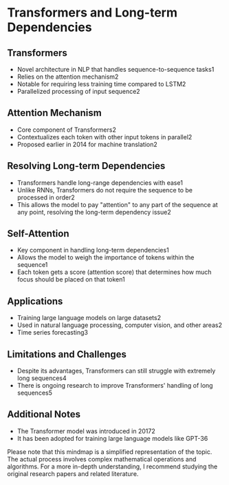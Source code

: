 # Transformers and Long-term Dependencies
## Transformers
- Novel architecture in NLP that handles sequence-to-sequence tasks1
- Relies on the attention mechanism2
- Notable for requiring less training time compared to LSTM2
- Parallelized processing of input sequence2

## Attention Mechanism
- Core component of Transformers2
- Contextualizes each token with other input tokens in parallel2
- Proposed earlier in 2014 for machine translation2

## Resolving Long-term Dependencies
- Transformers handle long-range dependencies with ease1
- Unlike RNNs, Transformers do not require the sequence to be processed in order2
- This allows the model to pay "attention" to any part of the sequence at any point, resolving the long-term dependency issue2

## Self-Attention
- Key component in handling long-term dependencies1
- Allows the model to weigh the importance of tokens within the sequence1
- Each token gets a score (attention score) that determines how much focus should be placed on that token1

## Applications
- Training large language models on large datasets2
- Used in natural language processing, computer vision, and other areas2
- Time series forecasting3

## Limitations and Challenges
- Despite its advantages, Transformers can still struggle with extremely long sequences4
- There is ongoing research to improve Transformers' handling of long sequences5

## Additional Notes
- The Transformer model was introduced in 20172
- It has been adopted for training large language models like GPT-36

Please note that this mindmap is a simplified representation of the topic. The actual process involves complex mathematical operations and algorithms. For a more in-depth understanding, I recommend studying the original research papers and related literature.
